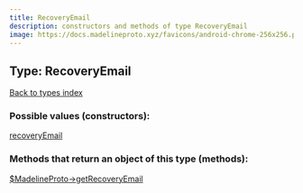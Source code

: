 ```yaml
---
title: RecoveryEmail
description: constructors and methods of type RecoveryEmail
image: https://docs.madelineproto.xyz/favicons/android-chrome-256x256.png
---
```

## Type: RecoveryEmail  
[Back to types index](index.md)



### Possible values (constructors):

[recoveryEmail](../constructors/recoveryEmail.md)  



### Methods that return an object of this type (methods):

[$MadelineProto->getRecoveryEmail](../methods/getRecoveryEmail.md)  



